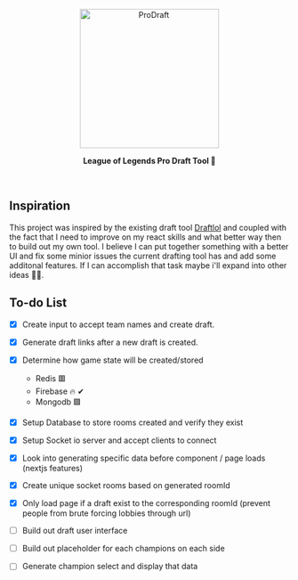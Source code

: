 <p align="center">
    <img src="https://i.gyazo.com/31740cf869f6263c4b91fb662e8ee966.png" alt="ProDraft"  width="250" />
  </a>
</p>

<p align="center"><b>League of Legends Pro Draft Tool 🔨</b></p>

<br/>


## Inspiration

This project was inspired by the existing draft tool [Draftlol](https://draftlol.dawe.gg) and coupled with the fact that I need to improve on my react skills and what better way then to build out my own tool. I believe I can put together something with a better UI and fix some minior issues the current drafting tool has and add some additonal features. If I can accomplish that task maybe i'll expand into other ideas 🤷‍♀️. 



## To-do List

- [x] Create input to accept team names and create draft.

- [x] Generate draft links after a new draft is created.

- [x] Determine how game state will be created/stored
     - Redis 🟥
     - Firebase 🔥  ✔
     - Mongodb  🟩 

- [x] Setup Database to store rooms created and verify they exist

- [x] Setup Socket io server and accept clients to connect

- [x] Look into generating specific data before component / page loads (nextjs features)

- [x] Create unique socket rooms based on generated roomId

- [x] Only load page if a draft exist to the corresponding roomId (prevent people from brute forcing lobbies through url)

- [ ] Build out draft user interface

- [ ] Build out placeholder for each champions on each side

- [ ] Generate champion select and display that data